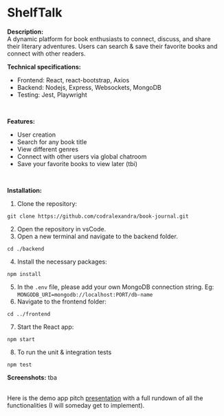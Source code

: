 # ShelfTalk
**Description:** 
<br />
A dynamic platform for book enthusiasts to connect, discuss, and share their literary adventures. Users can search & save their favorite books and connect with other readers.<br />

**Technical specifications:**
<br />
<ul>
  <li>Frontend: React, react-bootstrap, Axios</li>
  <li>Backend: Nodejs, Express, Websockets, MongoDB</li>
  <li>Testing: Jest, Playwright</li>
</ul>
<br /> 

**Features:**
<br />
<ul>
  <li>User creation</li>
  <li>Search for any book title</li>
  <li>View different genres</li>
  <li>Connect with other users via global chatroom</li>
  <li>Save your favorite books to view later (tbi)</li>
</ul>
<br /> 

**Installation:**
<br />
1. Clone the repository:
```
git clone https://github.com/codralexandra/book-journal.git
```
2. Open the repository in vsCode. <br />
3. Open a new terminal and navigate to the backend folder.
```
cd ./backend
```
4. Install the necessary packages:
```
npm install
```
5. In the `.env` file, please add your own MongoDB connection string. Eg: `MONGODB_URI=mongodb://localhost:PORT/db-name`<br />
6. Navigate to the frontend folder:
```
cd ../frontend
```
7. Start the React app:
```
npm start
```
8. To run the unit & integration tests
```
npm test
```

**Screenshots:**
tba



<br />
Here is the demo app pitch <a href="https://www.canva.com/design/DAGZNq5ytaw/tb4IvFt8mC917Up46YKNkQ/edit?utm_content=DAGZNq5ytaw&utm_campaign=designshare&utm_medium=link2&utm_source=sharebutton">presentation</a> with a full rundown of all the functionalities (I will someday get to implement). 
